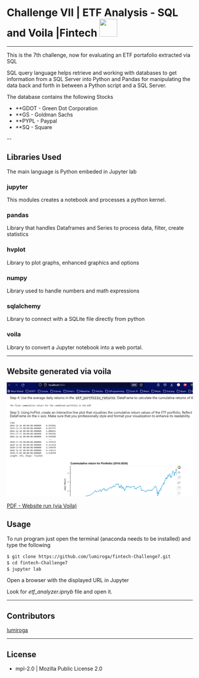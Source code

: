 # Challenge VII | ETF Analysis - SQL and Voila |Fintech <img src="https://instructure-uploads-pdx.s3.us-west-2.amazonaws.com/account_150420000000000001/attachments/590996/columbia.png" height="48" width="48">

---

This is the 7th challenge, now for evaluating an ETF portafolio extracted via SQL

SQL query language helps retrieve and working with databases to get information from a SQL Server into Python and Pandas for manipulating the data back and forth in between a Python script and a SQL Server.

The database contains the following Stocks

- **GDOT - Green Dot Corporation
- **GS - Goldman Sachs
- **PYPL - Paypal
- **SQ - Square

-- 

## Libraries Used

The main language is Python embeded in Jupyter lab

### jupyter

This modules creates a notebook and processes a python kernel.

### pandas

Library that handles Dataframes and Series to process data, filter, create statistics

### hvplot

Library to plot graphs, enhanced graphics and options

### numpy

Library used to handle numbers and math expressions

### sqlalchemy

Library to connect with a SQLite file directly from python

### voila

Library to convert a Jupyter notebook into a web portal.

---

## Website generated via voila

<img src="running_website.png">

[PDF - Website run (via Voila)](etf_analyzer.pdf)

## Usage

To run program just open the terminal (anaconda needs to be installed) and type the following

``` bash
$ git clone https://github.com/lumiroga/fintech-Challenge7.git
$ cd fintech-Challenge7
$ jupyter lab 

```

Open a browser with the displayed URL in Jupyter

Look for *etf_analyzer.ipnyb* file and open it.

---

## Contributors

[lumiroga](https://github.com/lumiroga)

---

## License

* mpl-2.0 | Mozilla Public License 2.0